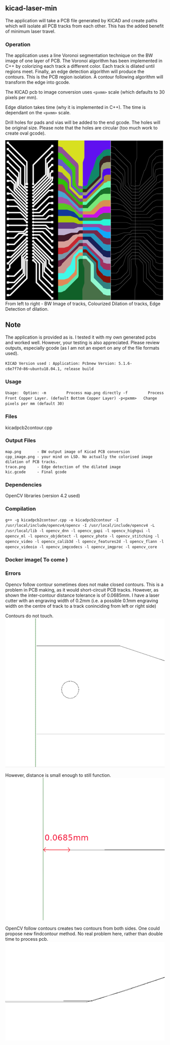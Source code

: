 ## kicad-laser-min

The application will take a PCB file generated by KICAD and create paths which will isolate all PCB tracks  from each other. This has the added benefit
of minimum laser travel.

### Operation
The application uses a line Voronoi segmentation technique on the BW image of one layer of PCB. The Voronoi algorithm has been implemented in C++
by colorizing each track a different color. Each track is dilated until regions meet. Finally, an edge detection algorithm will produce the contours.
This is the PCB region isolation. A contour following algorithm will transform the edge into gcode. 

The KICAD pcb to image conversion uses `<pxmm>` scale (which defaults to 30 pixels per mm).

Edge dilation takes time (why it is implemented in C++). The time is dependant on the `<pxmm>` scale.

Drill holes for pads and vias will be added to the end gcode. The holes will be original size. 
Please note that the holes are circular (too much work to create oval gcode).

<img src="images/output.png">
From left to right - BW Image of tracks, Colourized Dilation of tracks, Edge Detection of dilation.

## Note
The application is provided as is. I tested it with my own generated pcbs and worked well. However, your testing is also appreciated.
Please review outputs, especially gcode (as I am not an expert on any of the file formats used).

`KICAD Version used :
    Application: Pcbnew
    Version: 5.1.6-c6e7f7d~86~ubuntu18.04.1, release build
`

### Usage

`Usage: 
    Option: -m         Process map.png directly
            -f         Process Front Copper Layer. (default Bottom Copper Layer)
            -p<pxmm>   Change pixels per mm (default 30)
`

### Files
kicadpcb2contour.cpp

### Output Files
    map.png       - BW output image of Kicad PCB conversion
    cpp_image.png - your mind on LSD. No actually the colorised image dilation of PCB tracks.
    trace.png     - Edge detection of the dilated image
    kic.gcode     - Final gcode



### Dependencies
OpenCV libraries (version 4.2 used)

### Compilation
`g++ -g kicadpcb2contour.cpp -o kicadpcb2contour -I /usr/local/include/opencv4/opencv -I /usr/local/include/opencv4 -L /usr/local/lib -l opencv_dnn -l opencv_gapi -l opencv_highgui -l opencv_ml -l opencv_objdetect -l opencv_photo -l opencv_stitching -l opencv_video -l opencv_calib3d -l opencv_features2d -l opencv_flann -l opencv_videoio -l opencv_imgcodecs -l opencv_imgproc -l opencv_core`

### Docker image( To come )

### Errors

Opencv follow contour sometimes does not make closed contours. This is a problem in PCB making, as it would short-circuit PCB tracks. 
However, as shown the inter-contour distance tolerance is of 0.0685mm. I have a laser cutter with an engraving width of 0.2mm (i.e. a
possible 0.1mm engraving width on the centre of track to a track coninciding from left or right side)

Contours do not touch.
<img src="images/error-1.png">

However, distance is small enough to still function.
<img src="images/error-2.png">

OpenCV follow contours creates two contours from both sides. 
One could propose new findcontour method. No real problem here, rather than double time to process pcb.
<img src="images/error-3.png">